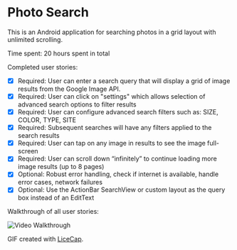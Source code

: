# Photo Search

This is an Android application for searching photos in a grid layout with unlimited scrolling. 

Time spent: 20 hours spent in total

Completed user stories:

 * [x] Required: User can enter a search query that will display a grid of image results from the Google Image API.
 * [x] Required: User can click on "settings" which allows selection of advanced search options to filter results
 * [x] Required: User can configure advanced search filters such as: SIZE, COLOR, TYPE, SITE
 * [x] Required: Subsequent searches will have any filters applied to the search results
 * [x] Required: User can tap on any image in results to see the image full-screen
 * [x] Required: User can scroll down “infinitely” to continue loading more image results (up to 8 pages)
 * [x] Optional: Robust error handling, check if internet is available, handle error cases, network failures
 * [x] Optional: Use the ActionBar SearchView or custom layout as the query box instead of an EditText
 
Walkthrough of all user stories:

![Video Walkthrough]()


GIF created with [LiceCap](http://www.cockos.com/licecap/).
